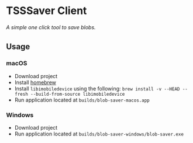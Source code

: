 # TSSSaver Client

###### A simple one click tool to save blobs.

## Usage

### macOS

- Download project
- Install [homebrew](https://brew.sh/)
- Install `libimobiledevice` using the following: `brew install -v --HEAD --fresh --build-from-source libimobiledevice`
- Run application located at `builds/blob-saver-macos.app`

### Windows

- Download project
- Run application located at `builds/blob-saver-windows/blob-saver.exe`
